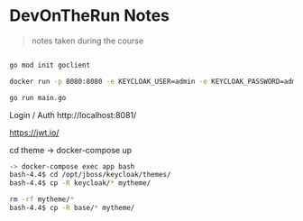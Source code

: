 # DevOnTheRun Notes

> notes taken during the course

<!-- https://gitignore.io -->

```sh

go mod init goclient

docker run -p 8080:8080 -e KEYCLOAK_USER=admin -e KEYCLOAK_PASSWORD=admin quay.io/keycloak/keycloak:13.0.0

go run main.go
```

Login / Auth
http://localhost:8081/

https://jwt.io/

cd theme
-> docker-compose up

```sh
-> docker-compose exec app bash
bash-4.4$ cd /opt/jboss/keycloak/themes/
bash-4.4$ cp -R keycloak/* mytheme/

rm -rf mytheme/*
bash-4.4$ cp -R base/* mytheme/

```
